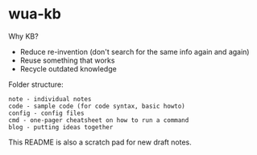# wua-kb

Why KB?

- Reduce re-invention (don't search for the same info again and again)
- Reuse something that works
- Recycle outdated knowledge

Folder structure:

```
note - individual notes
code - sample code (for code syntax, basic howto)
config - config files
cmd - one-pager cheatsheet on how to run a command
blog - putting ideas together
```

This README is also a scratch pad for new draft notes.

